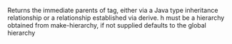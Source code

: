 Returns the immediate parents of tag, either via a Java type
  inheritance relationship or a relationship established via derive. h
  must be a hierarchy obtained from make-hierarchy, if not supplied
  defaults to the global hierarchy